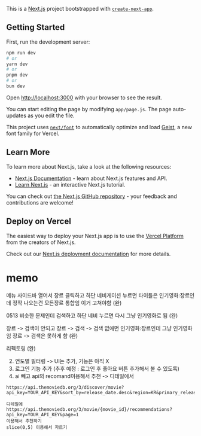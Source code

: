 This is a [Next.js](https://nextjs.org) project bootstrapped with [`create-next-app`](https://nextjs.org/docs/app/api-reference/cli/create-next-app).

## Getting Started

First, run the development server:

```bash
npm run dev
# or
yarn dev
# or
pnpm dev
# or
bun dev
```

Open [http://localhost:3000](http://localhost:3000) with your browser to see the result.

You can start editing the page by modifying `app/page.js`. The page auto-updates as you edit the file.

This project uses [`next/font`](https://nextjs.org/docs/app/building-your-application/optimizing/fonts) to automatically optimize and load [Geist](https://vercel.com/font), a new font family for Vercel.

## Learn More

To learn more about Next.js, take a look at the following resources:

- [Next.js Documentation](https://nextjs.org/docs) - learn about Next.js features and API.
- [Learn Next.js](https://nextjs.org/learn) - an interactive Next.js tutorial.

You can check out [the Next.js GitHub repository](https://github.com/vercel/next.js) - your feedback and contributions are welcome!

## Deploy on Vercel

The easiest way to deploy your Next.js app is to use the [Vercel Platform](https://vercel.com/new?utm_medium=default-template&filter=next.js&utm_source=create-next-app&utm_campaign=create-next-app-readme) from the creators of Next.js.

Check out our [Next.js deployment documentation](https://nextjs.org/docs/app/building-your-application/deploying) for more details.

# memo

메뉴 사이드바 열어서 장르 클릭하고
하단 네비게이션 누르면 타이틀은 인기영화:장르인데
정작 나오는건 모든장르 통합임 이거 고쳐야함
(완)

0513
비슷한 문제인데
검색하고 하단 네비 누르면 다시 그냥 인기영화로 됨
(완)

장르 -> 검색이 안되고
장르 -> 검색 -> 검색 없애면 인기영화:장르인데 그냥 인기영화임
장르 -> 검색은 못하게 함
(완)

리펙토링
(완)

2. 연도별 필터링 -> UI는 추가, 기능은 아직 X
3. 로그인 기능 추가
   (추후 예정 : 로그인 후 좋아요 버튼 추가해서 볼 수 있도록)
4. ai 빼고 api의 recomand이용해서 추천 -> 디테일에서

```
https://api.themoviedb.org/3/discover/movie?api_key=YOUR_API_KEY&sort_by=release_date.desc&region=KR&primary_release_year=2024&page=1

디테일에
https://api.themoviedb.org/3/movie/{movie_id}/recommendations?api_key=YOUR_API_KEY&page=1
이용해서 추천하기
slice(0,5) 이용해서 자르기
```
